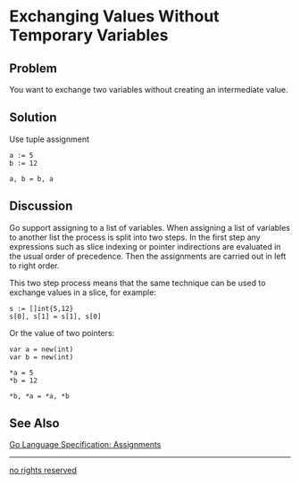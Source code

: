 # Exchanging Values Without Temporary Variables

## Problem
You want to exchange two variables without creating an intermediate value.

## Solution
Use tuple assignment

    a := 5
    b := 12

    a, b = b, a


## Discussion

Go support assigning to a list of variables. When assigning a list of variables to another list the process is split into two steps. In the first step any expressions such as slice indexing or pointer indirections are evaluated in the usual order of precedence. Then the assignments are carried out in left to right order.

This two step process means that the same technique can be used to exchange values in a slice, for example:

    s := []int{5,12}
    s[0], s[1] = s[1], s[0]

Or the value of two pointers:

	var a = new(int)
	var b = new(int)

	*a = 5
	*b = 12

	*b, *a = *a, *b

## See Also

[Go Language Specification: Assignments](http://golang.org/ref/spec#Assignments)

----
[no rights reserved](http://creativecommons.org/publicdomain/zero/1.0/)

